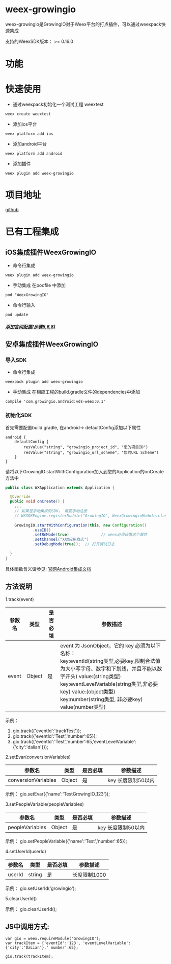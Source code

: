 # weex-growingio
weex-growingio是GrowingIO对于Weex平台的打点插件，可以通过weexpack快速集成

支持的WeexSDK版本： >= 0.16.0

# 功能

# 快速使用
- 通过weexpack初始化一个测试工程 weextest
```
weex create weextest
```
- 添加ios平台
```
weex platform add ios
```
- 添加android平台
```
weex platform add android
```
- 添加插件
```
weex plugin add weex-growingio
```
# 项目地址
[github](https://github.com/growingio/weex-growingio)

# 已有工程集成
## iOS集成插件WeexGrowingIO
- 命令行集成
```
weex plugin add weex-growingio
```
- 手动集成
在podfile 中添加
```
pod 'WeexGrowingIO'
```
- 命令行输入
```
pod update
```
##### [添加官网配置(步骤5,6,8)](https://docs.growingio.com/sdk-ji-cheng/sdk-1.x-wen-dang/sdk-1.x-jie-ru-zhi-nan/sdk-jie-ru-zhi-nan-ios.html)

## 安卓集成插件WeexGrowingIO
### 导入SDK
- 命令行集成
```
weexpack plugin add weex-growingio
```
- 手动集成
在相应工程的build.gradle文件的dependencies中添加
```
compile 'com.growingio.android:vds-weex:0.1'
```

### 初始化SDK
首先需要配置build.gradle, 在android-> defaultConfig添加以下属性
``` 
android {
    defaultConfig {
        resValue("string", "growingio_project_id", "您的项目ID")
        resValue("string", "growingio_url_scheme", "您的URL Scheme")
    }
}
```

请将以下GrowingIO.startWithConfiguration加入到您的Application的onCreate方法中
``` java
public class WXApplication extends Application {

  @Override
  public void onCreate() {
    ...
	// 如果是手动集成的SDK， 需要手动注册
	// WXSDKEngine.registerModule("GrowingIO", WeexGrowingioModule.class)	
	
	GrowingIO.startWithConfiguration(this, new Configuration()
            .useID()
            .setRnMode(true)              // weex必须设置这个属性
            .setChannel("XXX应用商店")
            .setDebugMode(true));  // 打开调试日志
	
  }
}
```
具体函数含义请参见: [官网Android集成文档](https://docs.growingio.com/sdk-20/sdk-20-api-wen-dang/android-sdk-21-an-zhuang.html)
## 方法说明
1.track(event)

| 参数名 | 类型 | 是否必填 | 参数描述 |
|-----|-----|-----|----|
| event | Object | 是 | event 为 JsonObject，它的 key 必须为以下名称：<br> key:eventId(string类型,必要key,限制合法值为大小写字母、数字和下划线，并且不能以数字开头) value:(string类型)<br> key:eventLevelVariable(string类型,非必要key) value:(object类型)<br> key:number(string类型, 非必要key) value(number类型) <br> |  

示例：  
1. gio.track({'eventId':'trackTest'});
2. gio.track({'eventId':'Test','number':65});
3. gio.track({'eventId':'Test','number':65,'eventLevelVariable':{'city':'dalian'}});   


2.setEvar(conversionVariables)

| 参数名 | 类型 | 是否必填 | 参数描述 |
|-----|-----|-----|----|
| conversionVariables | Object | 是 | key 长度限制50以内 |

示例：
gio.setEvar({'name':'TestGrowingIO_123'});  


3.setPeopleVariable(peopleVariables)

| 参数名 | 类型 | 是否必填 | 参数描述 |
|-----|-----|-----|----|
| peopleVariables | Object | 是 | key 长度限制50以内 |

示例：
gio.setPeopleVariable({'name':'Test','number':65});  


4.setUserId(userId)

| 参数名 | 类型 | 是否必填 | 参数描述 |
|-----|-----|-----|----|
| userId | string | 是 | 长度限制1000 |

示例：
gio.setUserId('growingio');  


5.clearUserId()  

示例：
gio.clearUserId();

## JS中调用方式:
```
var gio = weex.requireModule('GrowingIO');
var trackItem = {'eventId':'123', 'eventLevelVariable':{'city':'DaLian'},' number':65};

gio.track(trackItem);
```

